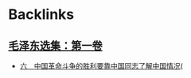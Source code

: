 
# Backlinks
## [毛泽东选集：第一卷](毛泽东选集：第一卷.md)
- [六　中国革命斗争的胜利要靠中国同志了解中国情况](六　中国革命斗争的胜利要靠中国同志了解中国情况.md)(

